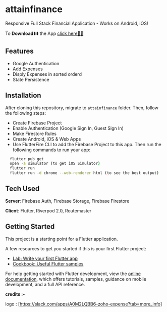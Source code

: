 # attainfinance

Responsive Full Stack Financial Application - Works on Android, iOS! 

To **Download⬇️⬇️** the App [click here📱📱](https://drive.google.com/file/d/1RLSJYw8l48sJK7rJ8ea7uSgru5P_pYrP/view?usp=share_link)   


## Features
- Google Authentication
- Add Expenses 
- Disply Expenses in sorted orderd
- State Persistence 

## Installation
After cloning this repository, migrate to ```attainfinance``` folder. Then, follow the following steps:
- Create Firebase Project
- Enable Authentication (Google Sign In, Guest Sign In)
- Make Firestore Rules
- Create Android, iOS & Web Apps
- Use FlutterFire CLI to add the Firebase Project to this app.
Then run the following commands to run your app:
```bash
  flutter pub get
  open -a simulator (to get iOS Simulator)
  flutter run
  flutter run -d chrome --web-renderer html (to see the best output)
```



## Tech Used
**Server**: Firebase Auth, Firebase Storage, Firebase Firestore

**Client**: Flutter, Riverpod 2.0, Routemaster


## Getting Started

This project is a starting point for a Flutter application.

A few resources to get you started if this is your first Flutter project:

- [Lab: Write your first Flutter app](https://docs.flutter.dev/get-started/codelab)
- [Cookbook: Useful Flutter samples](https://docs.flutter.dev/cookbook)

For help getting started with Flutter development, view the
[online documentation](https://docs.flutter.dev/), which offers tutorials,
samples, guidance on mobile development, and a full API reference.

**credits :-** 

logo : [https://slack.com/apps/A0M2LQBB6-zoho-expense?tab=more_info]
